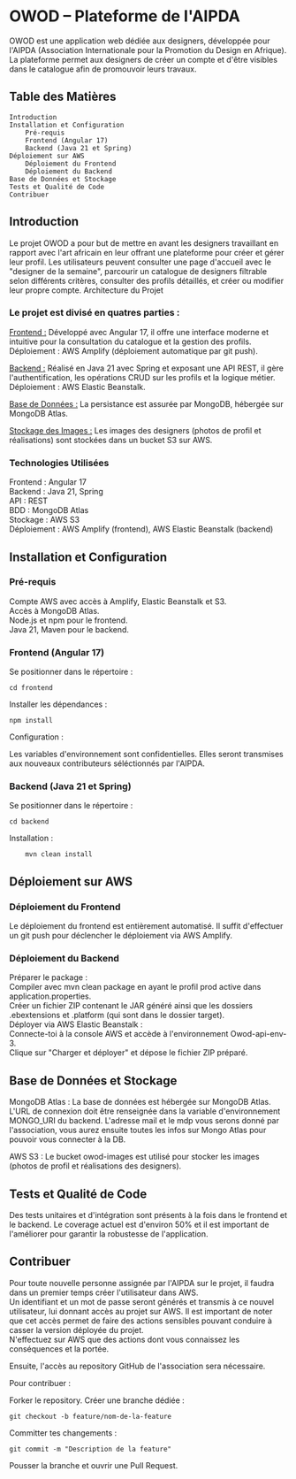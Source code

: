 # OWOD – Plateforme de l'AIPDA

OWOD est une application web dédiée aux designers, développée pour l'AIPDA (Association Internationale pour la Promotion du Design en Afrique). La plateforme permet aux designers de créer un compte et d'être visibles dans le catalogue afin de promouvoir leurs travaux.

## Table des Matières

    Introduction
    Installation et Configuration
        Pré-requis
        Frontend (Angular 17)
        Backend (Java 21 et Spring)
    Déploiement sur AWS
        Déploiement du Frontend
        Déploiement du Backend
    Base de Données et Stockage
    Tests et Qualité de Code
    Contribuer

## Introduction

Le projet OWOD a pour but de mettre en avant les designers travaillant en rapport avec l'art africain en leur offrant une plateforme pour créer et gérer leur profil. Les utilisateurs peuvent consulter une page d'accueil avec le "designer de la semaine", parcourir un catalogue de designers filtrable selon différents critères, consulter des profils détaillés, et créer ou modifier leur propre compte.
Architecture du Projet

### Le projet est divisé en quatres parties :

  <u>Frontend :</u>
    Développé avec Angular 17, il offre une interface moderne et intuitive pour la consultation du catalogue et la gestion des profils.
    Déploiement : AWS Amplify (déploiement automatique par git push).

  <u>Backend :</u>
    Réalisé en Java 21 avec Spring et exposant une API REST, il gère l'authentification, les opérations CRUD sur les profils et la logique métier.
    Déploiement : AWS Elastic Beanstalk.

  <u>Base de Données :</u>
    La persistance est assurée par MongoDB, hébergée sur MongoDB Atlas.

  <u>Stockage des Images :</u>
    Les images des designers (photos de profil et réalisations) sont stockées dans un bucket S3 sur AWS.

### Technologies Utilisées

  Frontend : Angular 17  
  Backend : Java 21, Spring  
  API : REST  
  BDD : MongoDB Atlas  
  Stockage : AWS S3  
  Déploiement : AWS Amplify (frontend), AWS Elastic Beanstalk (backend)  

## Installation et Configuration
### Pré-requis

  Compte AWS avec accès à Amplify, Elastic Beanstalk et S3.  
  Accès à MongoDB Atlas.  
  Node.js et npm pour le frontend.  
  Java 21, Maven pour le backend.  

### Frontend (Angular 17)

  Se positionner dans le répertoire :

`cd frontend`

Installer les dépendances :

`npm install`

Configuration :

  Les variables d'environnement sont confidentielles. Elles seront transmises aux nouveaux contributeurs séléctionnés par l'AIPDA.


### Backend (Java 21 et Spring)

   Se positionner dans le répertoire :

`cd backend`

Installation :

        mvn clean install 

## Déploiement sur AWS
### Déploiement du Frontend

  Le déploiement du frontend est entièrement automatisé.
  Il suffit d'effectuer un git push pour déclencher le déploiement via AWS Amplify.

### Déploiement du Backend

  Préparer le package :  
        Compiler avec mvn clean package en ayant le profil prod active dans application.properties.  
        Créer un fichier ZIP contenant le JAR généré ainsi que les dossiers .ebextensions et .platform (qui sont dans le dossier target).  
  Déployer via AWS Elastic Beanstalk :  
        Connecte-toi à la console AWS et accède à l'environnement Owod-api-env-3.  
        Clique sur "Charger et déployer" et dépose le fichier ZIP préparé.  

## Base de Données et Stockage

  MongoDB Atlas :
    La base de données est hébergée sur MongoDB Atlas. L'URL de connexion doit être renseignée dans la variable d'environnement MONGO_URI du backend.
    L'adresse mail et le mdp vous serons donné par l'association, vous aurez ensuite toutes les infos sur Mongo Atlas pour pouvoir vous connecter à la DB.

  AWS S3 :
    Le bucket owod-images est utilisé pour stocker les images (photos de profil et réalisations des designers).

## Tests et Qualité de Code

  Des tests unitaires et d'intégration sont présents à la fois dans le frontend et le backend.
  Le coverage actuel est d'environ 50% et il est important de l'améliorer pour garantir la robustesse de l'application.

## Contribuer

Pour toute nouvelle personne assignée par l'AIPDA sur le projet, il faudra dans un premier temps créer l'utilisateur dans AWS.  
Un identifiant et un mot de passe seront générés et transmis à ce nouvel utilisateur, lui donnant accès au projet sur AWS.
Il est important de noter que cet accès permet de faire des actions sensibles pouvant conduire à casser la version déployée du projet.  
N'effectuez sur AWS que des actions dont vous connaissez les conséquences et la portée.

Ensuite, l'accès au repository GitHub de l'association sera nécessaire.

Pour contribuer :

Forker le repository.
Créer une branche dédiée :

  `git checkout -b feature/nom-de-la-feature`

Committer tes changements :

    git commit -m "Description de la feature"

Pousser la branche et ouvrir une Pull Request.

